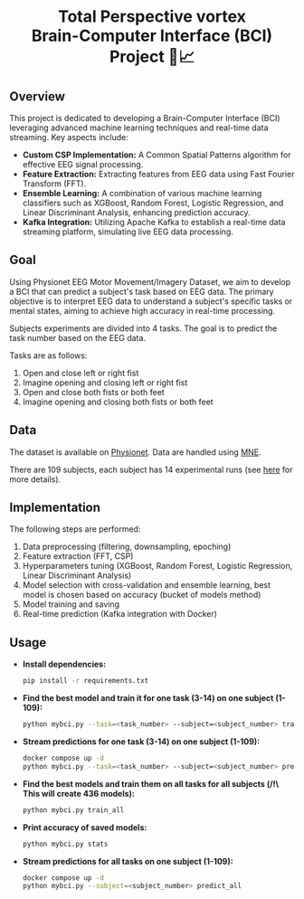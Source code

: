 <div align="center">
  <center><h1>Total Perspective vortex<br> Brain-Computer Interface (BCI) Project 🧠📈</h1></center>
  </div>

## Overview

This project is dedicated to developing a Brain-Computer Interface (BCI) leveraging advanced machine learning techniques and real-time data streaming. Key aspects include:

-   **Custom CSP Implementation:** A Common Spatial Patterns algorithm for effective EEG signal processing.
-   **Feature Extraction:** Extracting features from EEG data using Fast Fourier Transform (FFT).
-   **Ensemble Learning:** A combination of various machine learning classifiers such as XGBoost, Random Forest, Logistic Regression, and Linear Discriminant Analysis, enhancing prediction accuracy.
-   **Kafka Integration:** Utilizing Apache Kafka to establish a real-time data streaming platform, simulating live EEG data processing.

## Goal

Using Physionet EEG Motor Movement/Imagery Dataset, we aim to develop a BCI that can predict a subject's task based on EEG data.
The primary objective is to interpret EEG data to understand a subject's specific tasks or mental states, aiming to achieve high accuracy in real-time processing.

Subjects experiments are divided into 4 tasks. The goal is to predict the task number based on the EEG data.

Tasks are as follows:

1. Open and close left or right fist
2. Imagine opening and closing left or right fist
3. Open and close both fists or both feet
4. Imagine opening and closing both fists or both feet

## Data

The dataset is available on [Physionet](https://physionet.org/content/eegmmidb/1.0.0/).
Data are handled using [MNE](https://mne.tools/stable/index.html).

There are 109 subjects, each subject has 14 experimental runs (see [here](https://physionet.org/content/eegmmidb/1.0.0/) for more details).

## Implementation

The following steps are performed:

1. Data preprocessing (filtering, downsampling, epoching)
2. Feature extraction (FFT, CSP)
3. Hyperparameters tuning (XGBoost, Random Forest, Logistic Regression, Linear Discriminant Analysis)
4. Model selection with cross-validation and ensemble learning, best model is chosen based on accuracy (bucket of models method)
5. Model training and saving
6. Real-time prediction (Kafka integration with Docker)

## Usage

-   **Install dependencies:**

    ```bash
    pip install -r requirements.txt
    ```

-   **Find the best model and train it for one task (3-14) on one subject (1-109):**

    ```bash
    python mybci.py --task=<task_number> --subject=<subject_number> train
    ```

-   **Stream predictions for one task (3-14) on one subject (1-109):**

    ```bash
    docker compose up -d
    python mybci.py --task=<task_number> --subject=<subject_number> predict
    ```

-   **Find the best models and train them on all tasks for all subjects (/!\ This will create 436 models):**

    ```bash
    python mybci.py train_all
    ```

-   **Print accuracy of saved models:**
    ```bash
    python mybci.py stats
    ```

-  **Stream predictions for all tasks on one subject (1-109):**
    ```bash
    docker compose up -d
    python mybci.py --subject=<subject_number> predict_all
    ```
